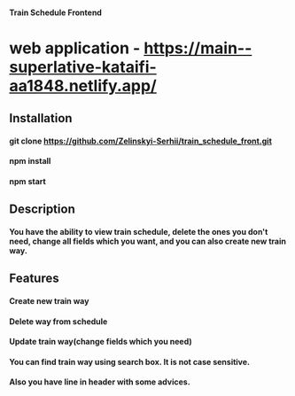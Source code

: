 #### Train Schedule Frontend
# web application - https://main--superlative-kataifi-aa1848.netlify.app/


## Installation
#### git clone https://github.com/Zelinskyi-Serhii/train_schedule_front.git
#### npm install
#### npm start


## Description
#### You have the ability to view train schedule, delete the ones you don't need, change all fields which you want, and you can also create new train way.


## Features
#### Create new train way
#### Delete way from schedule
#### Update train way(change fields which you need)
#### You can find train way using search box. It is not case sensitive.
#### Also you have line in header with some advices.

